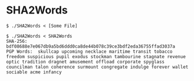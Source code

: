 # SHA2Words
    $ ./SHA2Words < [Some File]

    $ ./SHA2Words < SHA2Words
    SHA-256:    bdf08688e7e067db9a5bd6ddd0ca8de44b078c39ce3bdf2eda36755ffad3037a
    PGP Words:  skullcap upcoming necklace maritime transit tobacco freedom suspicious pupil exodus stockman tambourine stagnate revenue optic tradition dragnet amusement offload corporate spyglass councilman talon coherence surmount congregate indulge forever wallet sociable acme infancy
